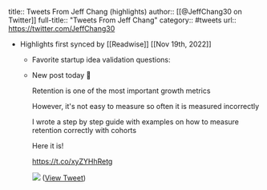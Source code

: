 title:: Tweets From Jeff Chang (highlights)
author:: [[@JeffChang30 on Twitter]]
full-title:: "Tweets From Jeff Chang"
category:: #tweets
url:: https://twitter.com/JeffChang30

- Highlights first synced by [[Readwise]] [[Nov 19th, 2022]]
	- Favorite startup idea validation questions:
	- New post today 🚀
	  
	  Retention is one of the most important growth metrics
	  
	  However, it's not easy to measure so often it is measured incorrectly
	  
	  I wrote a step by step guide with examples on how to measure retention correctly with cohorts
	  
	  Here it is!
	  
	  https://t.co/xyZYHhRetg 
	  
	  ![](https://pbs.twimg.com/media/EmZDIbXW8AEqwp5.png) ([View Tweet](https://twitter.com/JeffChang30/status/1325820953977380867))